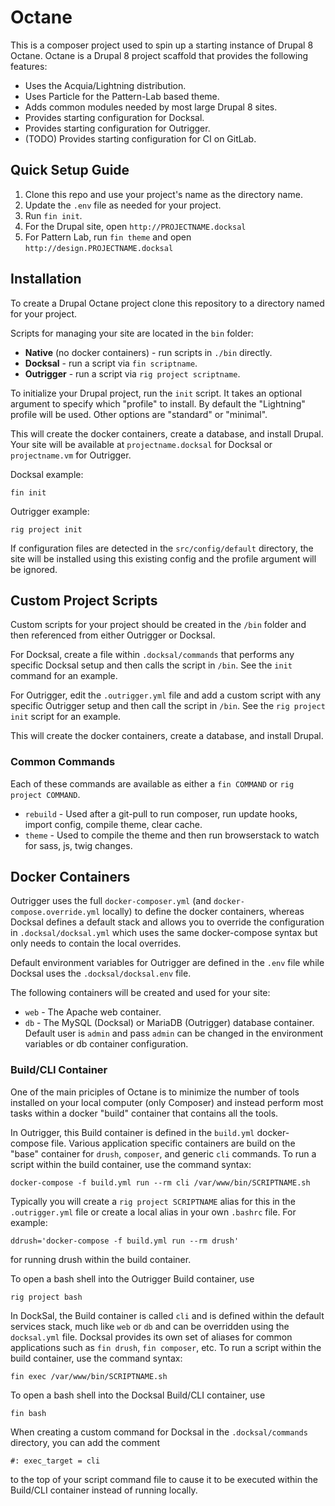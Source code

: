 # Octane
This is a composer project used to spin up a starting instance of Drupal 8 Octane.
Octane is a Drupal 8 project scaffold that provides the following features:
* Uses the Acquia/Lightning distribution.
* Uses Particle for the Pattern-Lab based theme.
* Adds common modules needed by most large Drupal 8 sites.
* Provides starting configuration for Docksal.
* Provides starting configuration for Outrigger.
* (TODO) Provides starting configuration for CI on GitLab.

## Quick Setup Guide

1. Clone this repo and use your project's name as the directory name.
2. Update the `.env` file as needed for your project.
3. Run `fin init`.
4. For the Drupal site, open `http://PROJECTNAME.docksal`
5. For Pattern Lab, run `fin theme` and open `http://design.PROJECTNAME.docksal`

## Installation
To create a Drupal Octane project clone this repository to a directory
named for your project.

Scripts for managing your site are located in the ``bin`` folder:
* **Native** (no docker containers) - run scripts in ``./bin`` directly.
* **Docksal** - run a script via ``fin scriptname``.
* **Outrigger** - run a script via ``rig project scriptname``.

To initialize your Drupal project, run the ``init`` script. 
It takes an optional argument to specify which "profile" to install.
By default the "Lightning" profile will be used. Other options are
"standard" or "minimal".

This will create the docker containers, create a database, and install Drupal.
Your site will be available at ``projectname.docksal`` for Docksal or
``projectname.vm`` for Outrigger.

Docksal example:
```
fin init
```
Outrigger example:
```
rig project init

```

If configuration files are detected in the ``src/config/default`` directory,
the site will be installed using this existing config and the profile argument
will be ignored.

## Custom Project Scripts
Custom scripts for your project should be created in the ``/bin`` folder and
then referenced from either Outrigger or Docksal.

For Docksal, create a file within ``.docksal/commands`` that performs any
specific Docksal setup and then calls the script in ``/bin``.  See the ``init``
command for an example.

For Outrigger, edit the ``.outrigger.yml`` file and add a custom script with any
specific Outrigger setup and then call the script in ``/bin``. See the
``rig project init`` script for an example.

This will create the docker containers, create a database, and install Drupal.

### Common Commands

Each of these commands are available as either a ``fin COMMAND`` or 
``rig project COMMAND``.

* ``rebuild`` - Used after a git-pull to run composer, run update hooks, import config, compile theme, clear cache.
* ``theme`` - Used to compile the theme and then run browserstack to watch for sass, js, twig changes.

## Docker Containers
Outrigger uses the full ``docker-composer.yml`` (and ``docker-compose.override.yml`` locally)
to define the docker containers, whereas Docksal defines a default stack and
allows you to override the configuration in ``.docksal/docksal.yml`` which uses
the same docker-compose syntax but only needs to contain the local overrides.

Default environment variables for Outrigger are defined in the ``.env`` file
while Docksal uses the ``.docksal/docksal.env`` file.

The following containers will be created and used for your site:

* ``web`` - The Apache web container.
* ``db`` - The MySQL (Docksal) or MariaDB (Outrigger) database container.
Default user is ``admin`` and pass ``admin`` can be changed in the environment
variables or db container configuration.

### Build/CLI Container
One of the main priciples of Octane is to minimize the number of tools installed
on your local computer (only Composer) and instead perform most tasks within a 
docker "build" container that contains all the tools.

In Outrigger, this Build container is defined in the ``build.yml`` docker-compose
file. Various application specific containers are build on the "base" container
for ``drush``, ``composer``, and generic ``cli`` commands. To run a script
within the build container, use the command syntax:
```$xslt
docker-compose -f build.yml run --rm cli /var/www/bin/SCRIPTNAME.sh
```
Typically you will create a ``rig project SCRIPTNAME`` alias for this in the 
``.outrigger.yml`` file or create a local alias in your own ``.bashrc`` file.
For example:
```$xslt
ddrush='docker-compose -f build.yml run --rm drush'
```
for running drush within the build container.

To open a bash shell into the Outrigger Build container, use
```$xslt
rig project bash
```

In DockSal, the Build container is called ``cli`` and is defined within the
default services stack, much like ``web`` or ``db`` and can be overridden
using the ``docksal.yml`` file.  Docksal provides its own set of aliases for
common applications such as ``fin drush``, ``fin composer``, etc.  To
run a script within the build container, use the command syntax:
```$xslt
fin exec /var/www/bin/SCRIPTNAME.sh
```

To open a bash shell into the Docksal Build/CLI container, use
```$xslt
fin bash
```

When creating a custom command for Docksal in the ``.docksal/commands``
directory, you can add the comment
```$xslt
#: exec_target = cli
```
to the top of your script command file to cause it to be executed within the
Build/CLI container instead of running locally.
